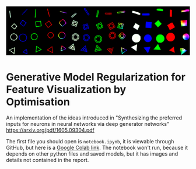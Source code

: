 ![Auto-encoder reconstructed images](/figures/images_autoencoder.png)

# Generative Model Regularization for Feature Visualization by Optimisation

An implementation of the ideas introduced in "Synthesizing the preferred inputs for neurons in neural networks via deep generator networks" https://arxiv.org/pdf/1605.09304.pdf

The first file you should open is `notebook.ipynb`, it is viewable through GitHub, but here is a [Google Colab link](https://colab.research.google.com/github/maxeonyx/comp421-project/blob/master/notebook.ipynb). The notebook won't run, because it depends on other python files and saved models, but it has images and details not contained in the report.
